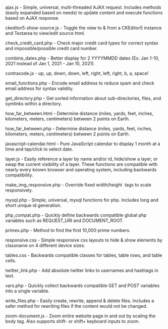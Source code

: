 ajax.js - Simple, universal, multi-threaded AJAX request. Includes methods (easily expanded based on needs) to update content and execute functions based on AJAX response.

ckeditor5-show-source.js - Toggle the view to & from a CKEditor5 instance and Textarea to view/edit source html.

check_credit_card.php - Check major credit card types for correct syntax and impossible/possible credit card number.

combine_dates.php - Better display for 2 YYYYMMDD dates (Ex: Jan 1-10, 2021 instead of Jan 1, 2021 - Jan 10, 2021).

contracode.js - up, up, down, down, left, right, left, right, b, a, space!

email_functions.php - Encode email address to reduce spam and check email address for syntax validity.

get_directory.php - Get sorted information about sub-directories, files, and symlinks within a directory.

how_far_between.html - Determine distance (miles, yards, feet, inches, kilometers, meters, centimeters) between 2 points on Earth.

how_far_between.php - Determine distance (miles, yards, feet, inches, kilometers, meters, centimeters) between 2 points on Earth.

javascript-calendar.html - Pure JavaScript calendar to display 1 month at a time and tap/click to select date.

layer.js - Easily reference a layer by name and/or id, hide/show a layer, or swap the current visibility of a layer. These functions are compatible with nearly every known browser and operating system, including backwards compatibility.

make_img_responsive.php - Override fixed width/height <img> tags to scale responsively.

mysql.php - Simple, universal, mysql functions for php. Includes long and short unique id generation.

php_compat.php - Quickly define backwards compatible global php variables such as REQUEST_URI and DOCUMENT_ROOT.

primes.php - Method to find the first 10,000 prime numbers.

responsive.css - Simple responsive css layouts to hide & show elements by classname on 4 different device sizes.

tables.css - Backwards compatible classes for tables, table rows, and table cells.

twitter_link.php - Add absolute twitter links to usernames and hashtags in text.

vars.php - Quickly collect backwards compatible GET and POST variables into a single variable.

write_files.php - Easily create, rewrite, append & delete files. Includes a safer method for rewriting files if the content would not be changed.

zoom-document.js - Zoom entire website page in and out by scaling the body tag. Also supports shift- or shift+ keyboard inputs to zoom.
